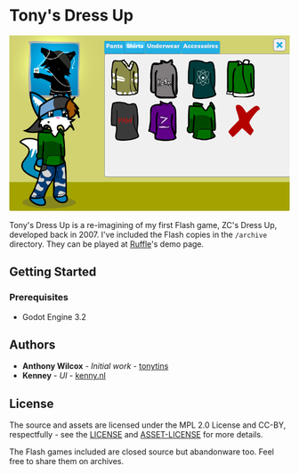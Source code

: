 # Tony's Dress Up

![](screenshot.png)

​Tony's Dress Up is a re-imagining of my first Flash game, ZC's Dress Up, developed back in 2007. I've included the Flash copies in the ``/archive`` directory. They can be played at [Ruffle](https://ruffle.rs/)'s demo page.
​
## Getting Started

### Prerequisites

- Godot Engine 3.2

## Authors

- **Anthony Wilcox** - *Initial work* - [tonytins](https://github.com/tonytins)
- **Kenney** - *UI* - [kenny.nl](https://www.kenney.nl/)
​
## License

The source and assets are licensed under the MPL 2.0 License and CC-BY, respectfully - see the [LICENSE](LICENSE) and [ASSET-LICENSE](ASSET-LICENSE) for more details.

The Flash games included are closed source but abandonware too. Feel free to share them on archives.